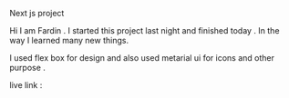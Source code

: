 Next js project


Hi I am Fardin . I started this project last night and finished today . In the way I learned many new things.

I used flex box for design and also used metarial ui for icons and other purpose . 

live link : 
